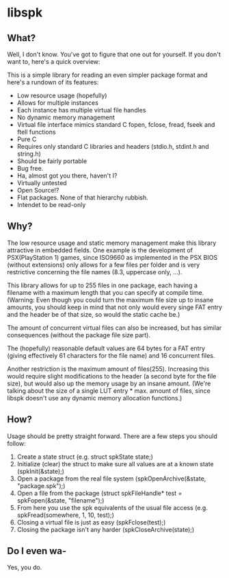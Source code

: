 libspk
======

What?
-----
Well, I don't know. You've got to figure that one out for yourself.
If you don't want to, here's a quick overview:

This is a simple library for reading an even simpler package format and here's a rundown of its features:

 - Low resource usage (hopefully)
 - Allows for multiple instances
 - Each instance has multiple virtual file handles
 - No dynamic memory management
 - Virtual file interface mimics standard C fopen, fclose, fread, fseek and ftell functions
 - Pure C
 - Requires only standard C libraries and headers (stdio.h, stdint.h and string.h)
 - Should be fairly portable
 - Bug free.
 - Ha, almost got you there, haven't I?
 - Virtually untested
 - Open Source!?
 - Flat packages. None of that hierarchy rubbish.
 - Intendet to be read-only

Why?
----
The low resource usage and static memory management make this library attractive in embedded fields.
One example is the development of PSX(PlayStation 1) games, since ISO9660 as implemented in the PSX BIOS (without extensions) only allows for a few files per folder and is very restrictive concerning the file names (8.3, uppercase only, ...).

This library allows for up to 255 files in one package, each having a filename with a maximum length that you can specify at compile time. (Warning: Even though you could turn the maximum file size up to insane amounts, you should keep in mind that not only would every singe FAT entry and the header be of that size, so would the static cache be.)

The amount of concurrent virtual files can also be increased, but has similar consequences (without the package file size part).

The (hopefully) reasonable default values are 64 bytes for a FAT entry (giving effectively 61 characters for the file name) and 16 concurrent files.

Another restriction is the maximum amount of files(255). Increasing this would require slight modifications to the header (a second byte for the file size), but would also up the memory usage by an insane amount. (We're talking about the size of a single LUT entry * max. amount of files, since libspk doesn't use any dynamic memory allocation functions.)

How?
----
Usage should be pretty straight forward.
There are a few steps you should follow:

 1. Create a state struct (e.g. struct spkState state;)
 2. Initialize (clear) the struct to make sure all values are at a known state (spkInit(&state);)
 3. Open a package from the real file system (spkOpenArchive(&state, "package.spk");)
 4. Open a file from the package (struct spkFileHandle\* test = spkFopen(&state, "filename");)
 5. From here you use the spk equivalents of the usual file access (e.g. spkFread(somewhere, 1, 10, test);)
 6. Closing a virtual file is just as easy (spkFclose(test);)
 7. Closing the package isn't any harder (spkCloseArchive(state);)

Do I even wa-
-------------
Yes, you do.
